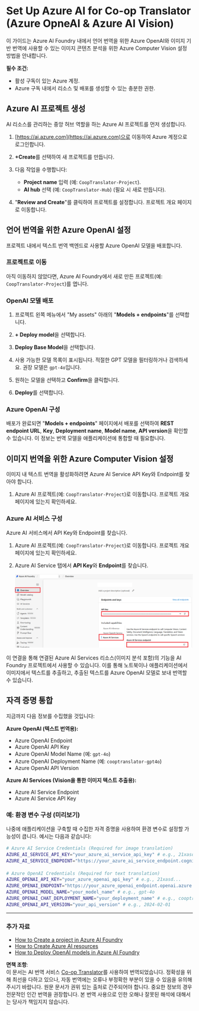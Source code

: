 <!--
CO_OP_TRANSLATOR_METADATA:
{
  "original_hash": "220341925e9a67a0e467d1ba94d3cf7d",
  "translation_date": "2025-05-07T14:17:51+00:00",
  "source_file": "getting_started/set-up-azure-ai.md",
  "language_code": "ko"
}
-->
# Set Up Azure AI for Co-op Translator (Azure OpneAI & Azure AI Vision)

이 가이드는 Azure AI Foundry 내에서 언어 번역을 위한 Azure OpenAI와 이미지 기반 번역에 사용할 수 있는 이미지 콘텐츠 분석을 위한 Azure Computer Vision 설정 방법을 안내합니다.

**필수 조건:**
- 활성 구독이 있는 Azure 계정.
- Azure 구독 내에서 리소스 및 배포를 생성할 수 있는 충분한 권한.

## Azure AI 프로젝트 생성

AI 리소스를 관리하는 중앙 허브 역할을 하는 Azure AI 프로젝트를 먼저 생성합니다.

1. [https://ai.azure.com](https://ai.azure.com)으로 이동하여 Azure 계정으로 로그인합니다.

1. **+Create**를 선택하여 새 프로젝트를 만듭니다.

1. 다음 작업을 수행합니다:
   - **Project name** 입력 (예: `CoopTranslator-Project`).
   - **AI hub** 선택 (예: `CoopTranslator-Hub`) (필요 시 새로 만듭니다).

1. "**Review and Create**"를 클릭하여 프로젝트를 설정합니다. 프로젝트 개요 페이지로 이동합니다.

## 언어 번역을 위한 Azure OpenAI 설정

프로젝트 내에서 텍스트 번역 백엔드로 사용할 Azure OpenAI 모델을 배포합니다.

### 프로젝트로 이동

아직 이동하지 않았다면, Azure AI Foundry에서 새로 만든 프로젝트(예: `CoopTranslator-Project`)를 엽니다.

### OpenAI 모델 배포

1. 프로젝트 왼쪽 메뉴에서 "My assets" 아래의 "**Models + endpoints**"를 선택합니다.

1. **+ Deploy model**을 선택합니다.

1. **Deploy Base Model**을 선택합니다.

1. 사용 가능한 모델 목록이 표시됩니다. 적절한 GPT 모델을 필터링하거나 검색하세요. 권장 모델은 `gpt-4o`입니다.

1. 원하는 모델을 선택하고 **Confirm**을 클릭합니다.

1. **Deploy**를 선택합니다.

### Azure OpenAI 구성

배포가 완료되면 "**Models + endpoints**" 페이지에서 배포를 선택하여 **REST endpoint URL**, **Key**, **Deployment name**, **Model name**, **API version**을 확인할 수 있습니다. 이 정보는 번역 모델을 애플리케이션에 통합할 때 필요합니다.

## 이미지 번역을 위한 Azure Computer Vision 설정

이미지 내 텍스트 번역을 활성화하려면 Azure AI Service API Key와 Endpoint를 찾아야 합니다.

1. Azure AI 프로젝트(예: `CoopTranslator-Project`)로 이동합니다. 프로젝트 개요 페이지에 있는지 확인하세요.

### Azure AI 서비스 구성

Azure AI 서비스에서 API Key와 Endpoint를 찾습니다.

1. Azure AI 프로젝트(예: `CoopTranslator-Project`)로 이동합니다. 프로젝트 개요 페이지에 있는지 확인하세요.

1. Azure AI Service 탭에서 **API Key**와 **Endpoint**를 찾습니다.

    ![Find API Key and Endpoint](../../../getting_started/imgs/find-azure-ai-info.png)

이 연결을 통해 연결된 Azure AI Services 리소스(이미지 분석 포함)의 기능을 AI Foundry 프로젝트에서 사용할 수 있습니다. 이를 통해 노트북이나 애플리케이션에서 이미지에서 텍스트를 추출하고, 추출된 텍스트를 Azure OpenAI 모델로 보내 번역할 수 있습니다.

## 자격 증명 통합

지금까지 다음 정보를 수집했을 것입니다:

**Azure OpenAI (텍스트 번역용):**
- Azure OpenAI Endpoint
- Azure OpenAI API Key
- Azure OpenAI Model Name (예: `gpt-4o`)
- Azure OpenAI Deployment Name (예: `cooptranslator-gpt4o`)
- Azure OpenAI API Version

**Azure AI Services (Vision을 통한 이미지 텍스트 추출용):**
- Azure AI Service Endpoint
- Azure AI Service API Key

### 예: 환경 변수 구성 (미리보기)

나중에 애플리케이션을 구축할 때 수집한 자격 증명을 사용하여 환경 변수로 설정할 가능성이 큽니다. 예시는 다음과 같습니다:

```bash
# Azure AI Service Credentials (Required for image translation)
AZURE_AI_SERVICE_API_KEY="your_azure_ai_service_api_key" # e.g., 21xasd...
AZURE_AI_SERVICE_ENDPOINT="https://your_azure_ai_service_endpoint.cognitiveservices.azure.com/"

# Azure OpenAI Credentials (Required for text translation)
AZURE_OPENAI_API_KEY="your_azure_openai_api_key" # e.g., 21xasd...
AZURE_OPENAI_ENDPOINT="https://your_azure_openai_endpoint.openai.azure.com/"
AZURE_OPENAI_MODEL_NAME="your_model_name" # e.g., gpt-4o
AZURE_OPENAI_CHAT_DEPLOYMENT_NAME="your_deployment_name" # e.g., cooptranslator-gpt4o
AZURE_OPENAI_API_VERSION="your_api_version" # e.g., 2024-02-01
```

---

### 추가 자료

- [How to Create a project in Azure AI Foundry](https://learn.microsoft.com/azure/ai-foundry/how-to/create-projects?tabs=ai-studio)
- [How to Create Azure AI resources](https://learn.microsoft.com/azure/ai-foundry/how-to/create-azure-ai-resource?tabs=portal)
- [How to Deploy OpenAI models in Azure AI Foundry](https://learn.microsoft.com/en-us/azure/ai-foundry/how-to/deploy-models-openai)

**면책 조항**:  
이 문서는 AI 번역 서비스 [Co-op Translator](https://github.com/Azure/co-op-translator)를 사용하여 번역되었습니다. 정확성을 위해 최선을 다하고 있으나, 자동 번역에는 오류나 부정확한 부분이 있을 수 있음을 유의해 주시기 바랍니다. 원문 문서가 권위 있는 출처로 간주되어야 합니다. 중요한 정보의 경우 전문적인 인간 번역을 권장합니다. 본 번역 사용으로 인한 오해나 잘못된 해석에 대해서는 당사가 책임지지 않습니다.